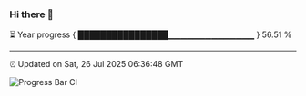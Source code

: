 ### Hi there 👋

⏳ Year progress { ████████████████▁▁▁▁▁▁▁▁▁▁▁▁▁▁ } 56.51 %

---

⏰ Updated on Sat, 26 Jul 2025 06:36:48 GMT

![Progress Bar CI](https://github.com/ZhaoGui/ZhaoGui/workflows/Progress%20Bar%20CI/badge.svg)
